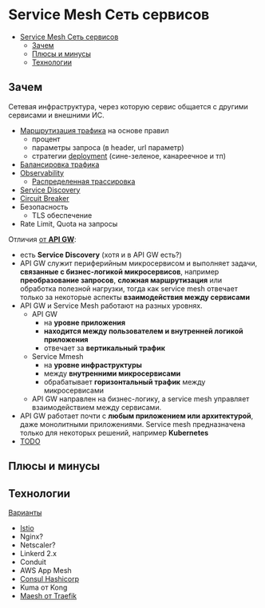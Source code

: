 # Service Mesh Сеть сервисов

- [Service Mesh Сеть сервисов](#service-mesh-сеть-сервисов)
  - [Зачем](#зачем)
  - [Плюсы и минусы](#плюсы-и-минусы)
  - [Технологии](#технологии)

## Зачем

Сетевая инфраструктура, через которую сервис общается с другими сервисами и внешними ИС.

- [Маршрутизация трафика](../../arch/pattern/deployment/pattern.proxy.reverse.md) на основе правил
  - процент
  - параметры запроса (в header, url параметр)
  - стратегии [deployment](../../arch/pattern/deployment/pattern.deploy.md) (сине-зеленое, канареечное и тп)
- [Балансировка трафика](../../arch/pattern/deployment/load.balancing.md)
- [Observability](../../arch/ability/observability.md)
  - [Распределенная трассировка](../observability/tracing.distributed.md)
- [Service Discovery](../../arch/pattern/deployment/service.discovery.md)
- [Circuit Breaker](../../arch/pattern/system.design/fault.tolerance/pattern.failure.md)
- Безопасность
  - TLS обеспечение
- Rate Limit, Quota на запросы

Отличия [от __API GW__](https://habr.com/ru/companies/slurm/articles/702262/):

- есть __Service Discovery__ (хотя и в API GW есть?)
- API GW служит периферийным микросервисом и выполняет задачи, __связанные с бизнес-логикой микросервисов__, например __преобразование запросов__, __сложная маршрутизация__ или обработка полезной нагрузки, тогда как service mesh отвечает только за некоторые аспекты __взаимодействия между сервисами__
- API GW и Service Mesh работают на разных уровнях.
  - API GW
    - на __уровне приложения__
    - __находится между пользователем и внутренней логикой приложения__
    - отвечает за __вертикальный трафик__
  - Service Mmesh
    - на __уровне инфраструктуры__
    - между __внутренними микросервисами__
    - обрабатывает __горизонтальный трафик__ между микросервисами
  - API GW направлен на бизнес-логику, а service mesh управляет взаимодействием между сервисами.
- API GW работает почти с __любым приложением или архитектурой__, даже монолитными приложениями. Service mesh предназначена только для некоторых решений, например __Kubernetes__
- [TODO](https://konghq.com/blog/enterprise/the-difference-between-api-gateways-and-service-mesh)

## Плюсы и минусы

## Технологии

[Варианты](https://habr.com/ru/companies/slurm/articles/703552/)

- [Istio](service.mesh/istio.md)
- Nginx?
- Netscaler?
- Linkerd 2.x
- Conduit
- AWS App Mesh
- [Consul Hashicorp](consul.md)
- Kuma от Kong
- [Maesh от Traefik](https://traefik.io/traefik-mesh/)
